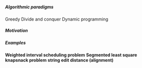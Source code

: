 
##### Algorithmic paradigms
Greedy
Divide and conquer
Dynamic programming


##### Motivation

##### Examples
**Weighted interval scheduling problem**
**Segmented least square**
**knapsnack problem**
**string edit distance (alignment)**
